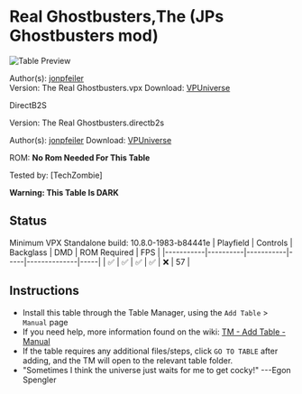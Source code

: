 ﻿# Real Ghostbusters,The (JPs Ghostbusters mod)

![Table Preview](../../images/vpx-realghostbusters.jpg)

Author(s): [jonpfeiler](https://vpuniverse.com/profile/62585-jonpfeiler/)  
Version:  The Real Ghostbusters.vpx
Download:  [VPUniverse](https://vpuniverse.com/files/file/15645-the-real-ghostbusters-jps-ghostbusters-mod/)

DirectB2S

Version: The Real Ghostbusters.directb2s 

Author(s): [jonpfeiler](https://vpuniverse.com/profile/62585-jonpfeiler/) 
Download:  [VPUniverse](https://vpuniverse.com/files/file/15646-the-real-ghostbusters-b2s-with-full-dmd/)

ROM: **No Rom Needed For This Table**

Tested by:
[TechZombie]

**Warning: This Table Is DARK**

## Status 

Minimum VPX Standalone build: 10.8.0-1983-b84441e
| Playfield | Controls | Backglass | DMD | ROM Required | FPS | 
|-----------|----------|-----------|-----|--------------|-----|
| :white_check_mark: | :white_check_mark: | :white_check_mark: | :white_check_mark: | :x: | 57 |

## Instructions

- Install this table through the Table Manager, using the `Add Table` > `Manual` page
- If you need help, more information found on the wiki: [TM - Add Table - Manual](https://github.com/LegendsUnchained/vpx-standalone-alp4k/wiki/%5B04%5D-%F0%9F%A7%A1-TM-%E2%80%90-Other-Features#add-table---manual)
- If the table requires any additional files/steps, click `GO TO TABLE` after adding, and the TM will open to the relevant table folder.
- "Sometimes I think the universe just waits for me to get cocky!" ---Egon Spengler

